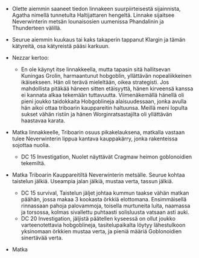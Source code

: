 - Olette aiemmin saaneet tiedon linnakeen suurpiirteisestä sijainnista, Agatha nimellä tunnetulta Haltijattaren hengeltä. Linnake sijaitsee Neverwinterin metsän lounaisosien uumenissa Phandalinin ja Thunderteen välillä.
- Seurue aiemmin kuukaus tai kaks takaperin tappanut Klargin ja tämän kätyreitä, osa kätyreistä pääsi karkuun.
- Nezzar kertoo:
	- En ole käynyt itse linnakkeella, mutta tapasin sitä hallitsevan Kuningas Grolin, harmaantunut hobgoblin, yllättävän nopealiikkeinen ikäisekseen. Hän oli terävä mieleltään, oikea strategisti. Jos mahdollista pitäkää häneen sitten etäisyyttä, hänen kirveensä kanssa ei kannata alkaa tekemään tuttavuutta. Viimenäkemällä hänellä oli pieni joukko taidokkaita Hobgoblineja alaisuudessaan, jonka avulla hän aikoi ottaa triboarin kauppareitin haltuunsa. Meillä meni lopulta sukset vähän ristiin ja hänen Worginratsastajilta oli yllättävän haastavaa karata.


- Matka linnakkeelle, Triboarin osuus pikakelauksena, matkalla vastaan tulee Neverwinterin lippua kantava kauppakärry, jonka rakenteissa sojottaa nuolia.
	- DC 15 Investigation, Nuolet näyttävät Cragmaw heimon goblonoidien tekemiltä.
- Matka Triboarin Kauppareitiltä Neverwinterin metsälle. Seurue kohtaa taistelun jälkiä. Useampia jalan jälkiä, mustaa verta, tassun jälkiä.
	- DC 15 survival, Taistelun jäljet johtaa kummun taakse vähän matkan päähän, jossa makaa 3 kookasta örkkiä elottomana. Ensimmäisellä rinnassaan pahoja palovammoja, toisella murtuneita luita, naamassa ja torsossa, kolmas sivallettu puhtaasti solisluusta vatsaan asti auki. 
	- DC 20 Investigation, jäljistä päätellen kyseessä on ollut joukko varteenotettavia hobgoblineja, tasitelupaikalta löytyy lähestulkoon yksinomaan örkkien mustaa verta, ja pieniä määriä Goblonoidien sinertävää verta.
- Matka 
